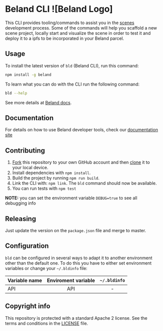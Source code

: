 # Beland CLI ![Beland Logo]

This CLI provides tooling/commands to assist you in the [scenes](https://github.com/beland-scenes/Awesome-Repository) development process. Some of the commands will help you scaffold a new scene project, locally start and visualize the scene in order to test it and deploy it to a ipfs to be incorporated in your Beland parcel.

## Usage

To install the latest version of `bld` (Beland CLI), run this command:

```bash
npm install -g beland
```

To learn what you can do with the CLI run the following command:

```bash
bld --help
```

See more details at [Beland docs](https://docs.beland.org/getting-started/installation-guide).

## Documentation

For details on how to use Beland developer tools, check our [documentation site](https://docs.beland.org)

## Contributing

1. [Fork](https://help.github.com/articles/fork-a-repo/) this repository to your own GitHub account and then [clone](https://help.github.com/articles/cloning-a-repository/) it to your local device.
2.  Install dependencies with `npm install`.
3.  Build the project by running `npm run build`.
4.  Link the CLI with: `npm link`. The `bld` command should now be available.
5.  You can run tests with `npm test`

**NOTE:** you can set the environment variable `DEBUG=true` to see all debugging info

## Releasing
Just update the version on the `package.json` file and merge to master.

## Configuration

`bld` can be configured in several ways to adapt it to another environment other than the default one. To do this you have to either set environment variables or change your `~/.bldinfo` file:

| Variable name            | Enviroment variable |  `~/.bldinfo`  |
| ------------------------ | :-----------------: | :------------: |
| API                      |       API       |       -       |

## Copyright info
This repository is protected with a standard Apache 2 license. See the terms and conditions in the [LICENSE](https://github.com/beland/cli/blob/master/LICENSE) file.

